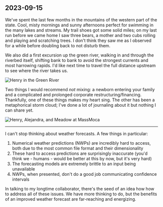 <article>

## 2023-09-15
We've spent the last few months in the mountains of the western part of the state. Cool, misty mornings and sunny afternoons perfect for swimming in the many lakes and streams. My trail shoes got some solid miles; on my last run before we came home I saw three bears, a mother and two cubs rolling and playing and scratching trees. I don't think they saw me as I observed for a while before doubling back to not disturb them. 

We also did a first excursion up the green river, walking in and through the riverbed itself, shifting bank to bank to avoid the strongest currents and most harrowing rapids. I'd like next time to travel the full distance upstream to see where the river takes us.

<img alt="Henry in the Green River" src="img/Log-2023_09_07-360.png"/>

Two things I would recommend _not_ mixing: a newborn entering your family and a complicated and prolonged corporate restructuring/financing. Thankfully, one of these things makes my heart sing. The other has been a metaphorical storm cloud; I've done a lot of journaling about it but nothing I can share yet.

<img alt="Henry, Alejandra, and Meadow at MassMoca" src="img/Log-2023_08_17-360.png"/>

---

I can't stop thinking about weather forecasts. A few things in particular:

1. Numerical weather predictions (NWPs) are incredibly hard to access, both due to the most common file format and their dimensionality
2. These hard to access predictions are surprisingly inaccurate (you'd think we - humans - would be better at this by now, but it's very hard)
3. The forecasting models are extremely brittle to an input being unavailable
4. NWPs, when presented, don't do a good job communicating confidence intervals

In talking to my longtime collaborator, there's the seed of an idea how how to address all of these issues. We have more thinking to do, but the benefits of an improved weather forecast are far-reaching and energizing.

</article>